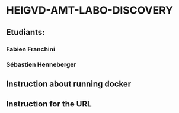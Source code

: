 # HEIGVD-AMT-LABO-DISCOVERY

## Etudiants:
### Fabien Franchini
### Sébastien Henneberger

## Instruction about running docker

## Instruction for the URL
